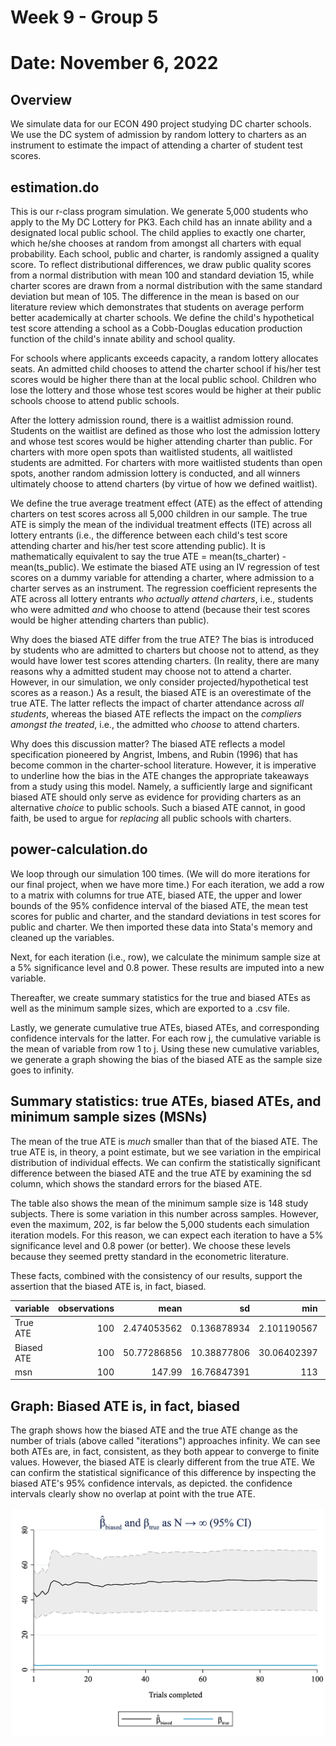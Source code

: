 # Week 9 - Group 5
# Date: November 6, 2022

## Overview
We simulate data for our ECON 490 project studying DC charter schools. We use the DC system of admission by random lottery to charters as an instrument to estimate the impact of attending a charter of student test scores.

## estimation.do
This is our r-class program simulation. We generate 5,000 students who apply to the My DC Lottery for PK3. Each child has an innate ability and a designated local public school. The child applies to exactly one charter, which he/she chooses at random from amongst all charters with equal probability. Each school, public and charter, is randomly assigned a quality score. To reflect distributional differences, we draw public quality scores from a normal distribution with mean 100 and standard deviation 15, while charter scores are drawn from a normal distribution with the same standard deviation but mean of 105. The difference in the mean is based on our literature review which demonstrates that students on average perform better academically at charter schools. We define the child's hypothetical test score attending a school as a Cobb-Douglas education production function of the child's innate ability and school quality.

For schools where applicants exceeds capacity, a random lottery allocates seats. An admitted child chooses to attend the charter school if his/her test scores would be higher there than at the local public school. Children who lose the lottery and those whose test scores would be higher at their public schools choose to attend public schools.

After the lottery admission round, there is a waitlist admission round. Students on the waitlist are defined as those who lost the admission lottery and whose test scores would be higher attending charter than public. For charters with more open spots than waitlisted students, all waitlisted students are admitted. For charters with more waitlisted students than open spots, another random admission lottery is conducted, and all winners ultimately choose to attend charters (by virtue of how we defined waitlist).

We define the true average treatment effect (ATE) as the effect of attending charters on test scores across all 5,000 children in our sample. The true ATE is simply the mean of the individual treatment effects (ITE) across all lottery entrants (i.e., the difference between each child's test score attending charter and his/her test score attending public). It is mathematically equivalent to say the true ATE = mean(ts_charter) - mean(ts_public). We estimate the biased ATE using an IV regression of test scores on a dummy variable for attending a charter, where admission to a charter serves as an instrument. The regression coefficient represents the ATE across all lottery entrants *who actually attend charters*, i.e., students who were admitted *and* who choose to attend (because their test scores would be higher attending charters than public).

Why does the biased ATE differ from the true ATE? The bias is introduced by students who are admitted to charters but choose not to attend, as they would have lower test scores attending charters. (In reality, there are many reasons why a admitted student may choose not to attend a charter. However, in our simulation, we only consider projected/hypothetical test scores as a reason.) As a result, the biased ATE is an overestimate of the true ATE. The latter reflects the impact of charter attendance across *all students*, whereas the biased ATE reflects the impact on the *compliers amongst the treated*, i.e., the admitted who *choose* to attend charters.

Why does this discussion matter? The biased ATE reflects a model specification pioneered by Angrist, Imbens, and Rubin (1996) that has become common in the charter-school literature. However, it is imperative to underline how the bias in the ATE changes the appropriate takeaways from a study using this model. Namely, a sufficiently large and significant biased ATE should only serve as evidence for providing charters as an alternative *choice* to public schools. Such a biased ATE cannot, in good faith, be used to argue for *replacing* all public schools with charters.

## power-calculation.do
We loop through our simulation 100 times. (We will do more iterations for our final project, when we have more time.) For each iteration, we add a row to a matrix with columns for true ATE, biased ATE, the upper and lower bounds of the 95% confidence interval of the biased ATE, the mean test scores for public and charter, and the standard deviations in test scores for public and charter. We then imported these data into Stata's memory and cleaned up the variables.

Next, for each iteration (i.e., row), we calculate the minimum sample size at a 5% significance level and 0.8 power. These results are imputed into a new variable.

Thereafter, we create summary statistics for the true and biased ATEs as well as the minimum sample sizes, which are exported to a .csv file.

Lastly, we generate cumulative true ATEs, biased ATEs, and corresponding confidence intervals for the latter. For each row j, the cumulative variable is the mean of variable from row 1 to j. Using these new cumulative variables, we generate a graph showing the bias of the biased ATE as the sample size goes to infinity.

## Summary statistics: true ATEs, biased ATEs, and minimum sample sizes (MSNs)

The mean of the true ATE is *much* smaller than that of the biased ATE. The true ATE is, in theory, a point estimate, but we see variation in the empirical distribution of individual effects. We can confirm the statistically significant difference between the biased ATE and the true ATE by examining the sd column, which shows the standard errors for the biased ATE.

The table also shows the mean of the minimum sample size is 148 study subjects. There is some variation in this number across samples. However, even the maximum, 202, is far below the 5,000 students each simulation iteration models. For this reason, we can expect each iteration to have a 5% significance level and 0.8 power (or better). We choose these levels because they seemed pretty standard in the econometric literature.

These facts, combined with the consistency of our results, support the assertion that the biased ATE is, in fact, biased.

| variable | observations | mean | sd | min | max |
| :--- | ---: | ---: | ---: | ---: | ---: |
| True ATE | 100 | 2.474053562 | 0.136878934 | 2.101190567 | 2.786491394 |
| Biased ATE | 100 | 50.77286856 | 10.38877806 | 30.06402397 | 84.83255768 |
| msn | 100 | 147.99 | 16.76847391 | 113 | 202 |

## Graph: Biased ATE is, in fact, biased

The graph shows how the biased ATE and the true ATE change as the number of trials (above called "iterations") approaches infinity. We can see both ATEs are, in fact, consistent, as they both appear to converge to finite values. However, the biased ATE is clearly different from the true ATE. We can confirm the statistical significance of this difference by inspecting the biased ATE's 95% confidence intervals, as depicted. the confidence intervals clearly show no overlap at point with the true ATE.

![Biased and True ATEs as N Approaches Infinity](biased_and_true_ATEs_as_N_approaches_infinity.png "Biased and True ATEs as N Approaches Infinity")
